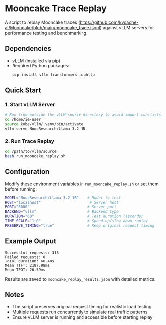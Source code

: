# Mooncake Trace Replay

A script to replay Mooncake traces (https://github.com/kvcache-ai/Mooncake/blob/main/mooncake_trace.jsonl) against vLLM servers for performance testing and benchmarking.

## Dependencies

- vLLM (installed via pip)
- Required Python packages:
  ```bash
  pip install vllm transformers aiohttp
  ```

## Quick Start

### 1. Start vLLM Server

```bash
# Run from outside the vLLM source directory to avoid import conflicts
cd /home/ie-user
source kobe/vllm/.venv/bin/activate
vllm serve NousResearch/Llama-3.2-1B
```

### 2. Run Trace Replay

```bash
cd /path/to/vllm/source
bash run_mooncake_replay.sh
```

## Configuration

Modify these environment variables in `run_mooncake_replay.sh` or set them before running:

```bash
MODEL="NousResearch/Llama-3.2-1B"    # Model to test
HOST="localhost"                      # Server host
PORT="8000"                          # Server port
BACKEND="vllm"                       # Backend type
DURATION="60"                        # Test duration (seconds)
TIME_SCALE="1.0"                     # Speed up/slow down replay
PRESERVE_TIMING="true"               # Keep original request timing
```

## Example Output

```
Successful requests: 313
Failed requests: 0
Total duration: 60.48s
Mean TTFT: 2187.98ms
Mean TPOT: 26.59ms
```

Results are saved to `mooncake_replay_results.json` with detailed metrics.

## Notes

- The script preserves original request timing for realistic load testing
- Multiple requests run concurrently to simulate real traffic patterns
- Ensure vLLM server is running and accessible before starting replay